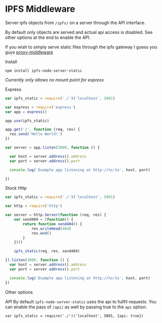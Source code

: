 IPFS Middleware
===============

Server ipfs objects from `/ipfs/` on a server through the API 
interface. 

By default only objects are served and actual api access is disabled.
See other options at the end to enable the API.

If you wish to simply serve static files through the ipfs gateway
I guess you guys [proxy-middleware](https://www.npmjs.com/package/proxy-middleware)

Install
```
npm install ipfs-node-server-static
```

*Currently only allows no mount point for express*

Express
```javascript
var ipfs_static = require('./')('localhost', 5001)

var express = require('express')
var app = express()

app.use(ipfs_static)

app.get('/', function (req, res) {
  res.send('Hello World!')
})

var server = app.listen(3000, function () {

  var host = server.address().address
  var port = server.address().port

  console.log('Example app listening at http://%s:%s', host, port)

})
```

Stock Http
```javascript
var ipfs_static = require('./')('localhost', 5001)

var http = require('http')

var server = http.Server(function (req, res) {
	var send404 = (function() {
		return function send404() {
			res.writeHead(404)
			res.end()
		}
	})()

	ipfs_static(req, res, send404) 

}).listen(3000, function () { 
  var host = server.address().address
  var port = server.address().port

  console.log('Example app listening at http://%s:%s', host, port)
})
```

Other options

*API*
By default `ipfs-node-server-static` uses the api to fullfil requests. You
can enable the pass of `/api/` as well by passing true to the `api` option.

```
var ipfs_static = require('./')('localhost', 5001, {api: true})
```
